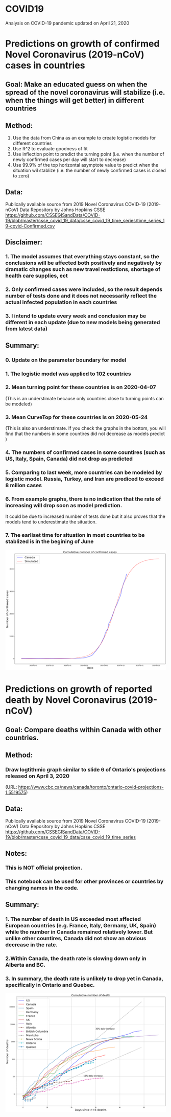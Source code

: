 
# COVID19

Analysis on COVID-19 pandemic
updated on April 21, 2020  

# Predictions on growth of confirmed Novel Coronavirus (2019-nCoV) cases in countries 

## Goal: Make an educated guess on when the spread of the novel coronavirus will stabilize (i.e. when the things will get better) in different countries

## Method: 
1. Use the data from China as an example to create logistic models for different countries 
2. Use R^2 to evaluate goodness of fit
3. Use inflection point to predict the turning point (i.e. when the number of newly confirmed cases per day will start to decrease)
4. Use 99.9% of the top horizontal asymptote value to predict when the situation wil stablize (i.e. the number of newly confirmed cases is closed to zero)

## Data: 
Publically available source from 2019 Novel Coronavirus COVID-19 (2019-nCoV) Data Repository by Johns Hopkins CSSE  
https://github.com/CSSEGISandData/COVID-19/blob/master/csse_covid_19_data/csse_covid_19_time_series/time_series_19-covid-Confirmed.csv


## Disclaimer: 
### 1. The model assumes that everything stays constant, so the conclusions will be affected both positively and negatively by dramatic changes such as new travel restictions, shortage of health care supplies, ect
### 2. Only confirmed cases were included, so the result depends number of tests done and it does not necessarily reflect the actual infected population in each countries
### 3. I intend to update every week and conclusion may be different in each update (due to new models being generated from latest data)


## Summary: 
### 0. Update on the parameter boundary  for model
### 1. The logistic model was applied to 102 countries
### 2. Mean turning point for these countries is on 2020-04-07 
(This is an understimate because only countries close to turning points can be modeled)
### 3. Mean CurveTop for these countries is on 2020-05-24
(This is also an understimate. If you check the graphs in the bottom, you will find that the numbers in some countires did not decrease as models predict )
### 4. The numbers of confirmed cases in some countires (such as  US, Italy, Spain, Canada) did not drop as predicted 
### 5. Comparing to last week, more countries can be modeled by logistic model. Russia, Turkey, and Iran are prediced to exceed 8 milion cases 
### 6. From example graphs, there is no indication that the rate of increasing will drop soon as model prediction. 
It could be due to increased number of tests done but it also proves that the models tend to underestimate the situation.
### 7. The earliset time for situation in most countries to be stablized is in the begining of June 

![](Canada_prediction.png)

# Predictions on growth of reported death by Novel Coronavirus (2019-nCoV)

## Goal: Compare deaths within Canada with other countries.

## Method: 
### Draw logtithmic graph similar to slide 6 of Ontario's projections released on April 3, 2020
(URL: https://www.cbc.ca/news/canada/toronto/ontario-covid-projections-1.5519575)

## Data: 
Publically available source from 2019 Novel Coronavirus COVID-19 (2019-nCoV) Data Repository by Johns Hopkins CSSE  
https://github.com/CSSEGISandData/COVID-19/blob/master/csse_covid_19_data/csse_covid_19_time_series


## Notes: 
### This is NOT official projection.
### This notebook can be used for other provinces or countries by changing names in the code.

## Summary: 
### 1. The number of death in US exceeded most affected European countries (e.g. France, Italy, Germany, UK, Spain) while the number in Canada remained relatively lower. But unlike other countires, Canada did not show an obvious decrease in the rate.
### 2.Within Canada, the death rate is slowing down only in Alberta and BC.
### 3. In summary, the death rate is unlikely to drop yet in Canada, specifically in Ontario and Quebec.

![](Death_cases.png)
